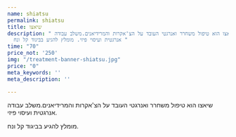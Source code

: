 ```yaml
---
name: shiatsu
permalink: shiatsu
title: שיאצו
description: " שיאצו הוא טיפול משחרר ואנרגטי העובד על הצ'אקרות והמרידיאנים.משלב עבודה
  אנרגטית ועיסוי פיזי. מומלץ להגיע בביגוד קל ונח "
time: "70"
price_not: '250'
img: "/treatment-banner-shiatsu.jpg"
price: "0"
meta_keywords: ''
meta_description: ''

---
```

שיאצו הוא טיפול משחרר ואנרגטי העובד על הצ'אקרות והמרידיאנים.משלב עבודה אנרגטית ועיסוי פיזי. 

מומלץ להגיע בביגוד קל ונח.